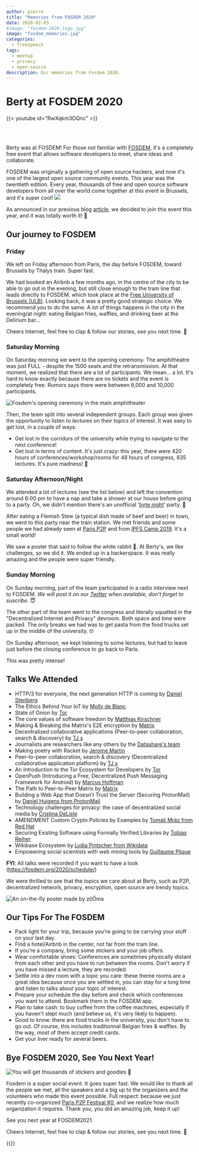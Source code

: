 ```yaml
---
author: pierre
title: "Memories from FOSDEM 2020"
date: 2020-02-03
#image: "fosdem-2020-logo.jpg"
image: "fosdem_memories.jpg"
categories:
  - freespeech
tags:
  - meetup
  - privacy
  - open-source
description: Our memories from Fosdem 2020.
---
```


# Berty at FOSDEM 2020

{{< youtube id="RwXqkm3DQnc" >}}

<br></br>

Berty was at FOSDEM! For those not familiar with [FOSDEM](https://fosdem.org/2020/), it's a completely free event that allows software developers to meet, share ideas and collaborate.

FOSDEM was originally a gathering of open source hackers, and now it's one of the largest open source community events. This year was the twentieth edition. Every year, thousands of free and open source software developers from all over the world come together at this event in Brussels, and it's super cool! ![](fosdem-cake.jpg)

As announced in our previous blog [article](https://berty.tech/blog/berty-at-fosdem-2020/), we decided to join this event this year, and it was totally worth it! 🤩

## Our journey to FOSDEM

### Friday
We left on Friday afternoon from Paris, the day before FOSDEM, toward  Brussels by Thalys train. Super fast.

We had booked an Airbnb a few months ago, in the centre of the city to be able to go out in the evening, but still close enough to the tram line that leads directly to FOSDEM, which took place at the [Free University of Brussels (ULB)](https://www.ulb.be/). Looking back, it was a pretty good strategic choice. We recommend you to do the same. A lot of things happens in the city in the evening/at night: eating Belgian fries, waffles, and drinking beer at the Delirium bar...

Cheers Internet, feel free to clap & follow our stories, see you next time. 🤫

### Saturday Morning
On Saturday morning we went to the opening ceremony. The amphitheatre was just FULL - despite the 1500 seats and the retransmission. At that moment, we realized that there are a lot of participants. We mean... a lot.  It's hard to know exactly because there are no tickets and the event is completely free.  Rumors says there were between 8,000 and 10,000 participants.

![Fosdem's opening ceremony in the main amphitheater](openning-ceremony-fosdem2020.jpg "Fosdem's opening ceremony in the main amphitheater")

Then, the team split into several independent groups. Each group was given the opportunity to listen to lectures on their topics of interest. It was easy to get lost, in a couple of ways:

* Get lost in the corridors of the university while trying to navigate to the next conference!
* Get lost in terms of content. It's just crazy: this year, there were 420 hours of conferences/workshop/rooms for 48 hours of congress, 835 lectures. It's pure madness! 🤯


### Saturday Afternoon/Night
We attended a lot of lectures (see the list below) and left the convention around 6:00 pm to have a nap and take a shower at our house before going to a party. Oh, we didn't mention there's an unofficial '[byte night](https://hsbxl.be/events/byteweek/2020/bytenight/)' party. 🎉

After eating a Flemish Stew (a typical dish made of beef and beer) in town, we went to this party near the train station. We met friends and some people we had already seen at [Paris P2P](https://p2p.paris/) and from [IPFS Camp 2019](https://github.com/ipfs/camp). It's a small world!

We saw a poster that said to follow the white rabbit 🐇. At Berty's, we like challenges, so we did it. We ended up in a hackerspace. It was really amazing and the people were super friendly.

### Sunday Morning
On Sunday morning, part of the team participated in a radio interview next to FOSDEM. *We will post it on our [Twitter](https://twitter.com/berty) when available, don't forget to suscribe.* 😇

The other part of the team went to the congress and literally squatted in the "Decentralized Internet and Privacy" devroom. Both space and time were packed. The only breaks we had was to get pasta from the food trucks set up in the middle of the university. 🤓

On Sunday afternoon, we kept listening to some lectures, but  had to leave just before the closing conference to go back to Paris.

This was pretty intense!

## Talks We Attended


- HTTP/3 for everyone, the next generation HTTP is coming by [Daniel Stenberg](https://daniel.haxx.se/)
- The Ethics Behind Your IoT by [Molly de Blanc](http://deblanc.net/blog/)
- State of Onion by [Tor](https://www.torproject.org/)
- The core values of software freedom by [Matthias Kirschner](https://fsfe.org/about/kirschner/)
- Making & Breaking the Matrix's E2E encryption by [Matrix](https://matrix.org/)
- Decentralized collaborative applications (Peer-to-peer collaboration, search & discovery) by [TJ x](https://fosdem.org/2020/schedule/speaker/tg_x/)
- Journalists are researchers like any others by the [Datashare's team](https://datashare.icij.org/)
- Making poetry with Racket by [Jerome Martin](http://rilouw.eu/)
- Peer-to-peer collaboration, search & discovery (Decentralized collaborative application platform) by [TJ x](https://fosdem.org/2020/schedule/speaker/tg_x/)
- An Introduction to the Tor Ecosystem for Developers by [Tor](https://www.torproject.org/)
- OpenPush (Introducing a Free, Decentralized Push Messaging Framework for Android) by [Marcus Hoffman](https://bubu1.eu)
- The Path to Peer-to-Peer Matrix  by [Matrix](https://matrix.org/)
- Building a Web App that Doesn’t Trust the Server (Securing ProtonMail) by [Daniel Huigens from ProtonMail](https://protonmail.com/)
- Technology challenges for privacy: the case of decentralized social media by [Cristina DeLisle](https://twitter.com/cristinadelisle)
- AMENDMENT Custom Crypto Policies by Examples by [Tomáš Mráz from Red Hat](http://people.redhat.com/tmraz/)
- Securing Existing Software using Formally Verified Libraries by [Tobias Reiher](https://fosdem.org/2020/schedule/speaker/tobias_reiher/)
- Wikibase Ecosystem by [Lydia Pintscher from Wikidata](https://www.wikidata.org/wiki/Wikidata:Main_Page)
- Empowering social scientists with web mining tools by [Guillaume Plique](https://medialab.sciencespo.fr/equipe/guillaume-plique/)


**FYI**: All talks were recorded if you want to have a look (https://fosdem.org/2020/schedule/)

We were thrilled to see that the topics we care about at Berty, such as P2P, decentralized network, privacy, encryption, open source are trendy topics.

![An on-the-fly poster made by zôÖma](poster-berty.jpg "An on-the-fly poster made by zôÖma")

## Our Tips For The FOSDEM

* Pack light for your trip, because you're going to be carrying your stuff on your last day.
* Find a hotel/Airbnb in the center, not far from the tram line.
* If you're a company, bring some stickers and your job offers.
* Wear comfortable shoes: Conferences are sometimes physically distant from each other and you have to run between the rooms. Don't worry if you have missed a lecture, they are recorded.
* Settle into a dev room with a topic you care: these theme rooms are a great idea because once you are settled in, you can stay for a long time and listen to talks about your topic of interest.
* Prepare your schedule the day before and check which conferences you want to attend. Bookmark them in the FOSDEM app.
* Plan to take cash: to buy coffee from the coffee machines, especially if you haven't slept much (and believe us, it's very likely to happen).
* Good to know: there are food trucks in the university, you don't have to go out. Of course, this includes traditionnal Belgian fries & waffles. By the way, most of them accept credit cards.
* Get your liver ready for several beers.

## Bye FOSDEM 2020, See You Next Year!

![You will get thousands of stickers and goodies 🤩](sticker-fosdem2020.jpg "You will get thousands of stickers and goodies 🤩")

Fosdem is a super social event. It goes super fast. We would like to thank all the people we met, all the speakers and a big up to the organizers and the volunteers who made this event possible. Full respect: because we just recently co-organized [Paris P2P Festival #0](https://berty.tech/blog/berty-at-p2p-festival/), and we realize how much organization it requires. Thank you, you did an amazing job, keep it up!

See you next year at FOSDEM2021.

Cheers Internet, feel free to clap & follow our stories, see you next time. 🤫


 {{<tweet id="1223526319511801856">}}


